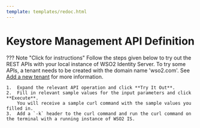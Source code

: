 ```yaml
---
template: templates/redoc.html
---
```


# Keystore Management API Definition

??? Note "Click for instructions"
    Follow the steps given below to try out the REST APIs with your local instance of WSO2 Identity Server. 
    To try some APIs, a tenant needs to be created with the domain name 'wso2.com'. See [Add a new tenant]({{base_path}}/guides/tenants/tenant-mgt) for more information.
    
    1.  Expand the relevant API operation and click **Try It Out**.  
    2.  Fill in relevant sample values for the input parameters and click **Execute**. 
        You will receive a sample curl command with the sample values you filled in. 
    3.  Add a `-k` header to the curl command and run the curl command on the terminal with a running instance of WSO2 IS. 

<redoc spec-url={{base_path}}/apis/restapis/keystore.yaml></redoc>
<script src="https://cdn.jsdelivr.net/npm/redoc@next/bundles/redoc.standalone.js"> </script>